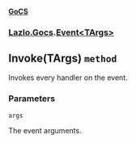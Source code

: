 #### [GoCS](./GoCS.md 'GoCS')
### [Lazlo.Gocs](./GoCS.md#Lazlo-Gocs 'Lazlo.Gocs').[Event&lt;TArgs&gt;](./Lazlo-Gocs-Event-TArgs-.md 'Lazlo.Gocs.Event&lt;TArgs&gt;')
## Invoke(TArgs) `method`
Invokes every handler on the event.
### Parameters

<a name='Lazlo-Gocs-Event-TArgs--Invoke(TArgs)-args'></a>
`args`

The event arguments.
